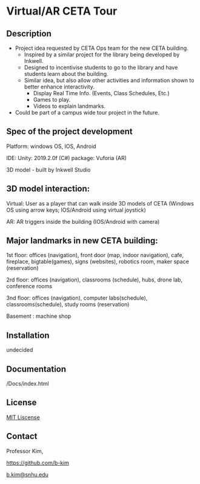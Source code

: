 # Virtual/AR CETA Tour
## Description
* Project idea requested by CETA Ops team for the new CETA building.
  * Inspired by a similar project for the library being developed by Inkwell.
  * Designed to incentivise students to go to the library and have students learn about the building.
  * Similar idea, but also allow other activities and information shown to better enhance interactivity.
    * Display Real Time Info. (Events, Class Schedules, Etc.)
    * Games to play.
    * Videos to explain landmarks.
* Could be part of a campus wide tour project in the future.

## Spec of the project development

Platform: windows OS, IOS, Android

IDE: Unity: 2019.2.0f (C#) package: Vuforia (AR)

3D model - built by Inkwell Studio

## 3D model interaction:
Virtual: User as a player that can walk inside 3D models of CETA (Windows OS using arrow keys; IOS/Android using virtual joystick)

AR: AR triggers inside the building (IOS/Android with camera)

## Major landmarks in new CETA building:
1st floor: offices (navigation), front door (map, indoor navigation), cafe, fireplace, bigtable(games), signs (websites), robotics room, maker space (reservation)

2rd floor: offices (navigation), classrooms (schedule), hubs, drone lab, conference rooms

3nd floor: offices (navigation), computer labs(schedule), classrooms(schedule), study rooms (reservation)

Basement : machine shop

## Installation
undecided

## Documentation
/Docs/index.html

## License
[MIT Liscense](https://github.com/Lch3181/New_CETA_AR/blob/master/LICENSE)

## Contact
Professor Kim,

https://github.com/b-kim

b.kim@snhu.edu
